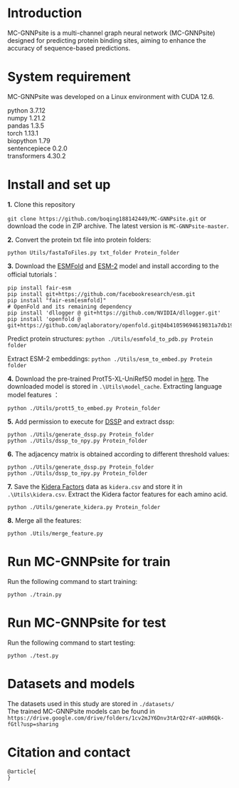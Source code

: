# Introduction
MC-GNNPsite is a multi-channel graph neural network (MC-GNNPsite) designed for predicting protein binding sites, aiming to enhance the accuracy of sequence-based predictions.

# System requirement
MC-GNNPsite was developed on a Linux environment with CUDA 12.6.

python  3.7.12  
numpy  1.21.2  
pandas  1.3.5  
torch  1.13.1  
biopython  1.79  
sentencepiece 0.2.0  
transformers 4.30.2

# Install and set up
**1.** Clone this repository

`git clone https://github.com/boqing188142449/MC-GNNPsite.git` or download the code in ZIP archive. The latest version is `MC-GNNPsite-master`.  

**2.** Convert the protein txt file into  protein folders:

`python Utils/fastaToFiles.py txt_folder Protein_folder `

**3.** Download the [ESMFold](https://github.com/facebookresearch/esm) and [ESM-2](https://github.com/facebookresearch/esm) model and install according to the official tutorials：

```
pip install fair-esm  
pip install git+https://github.com/facebookresearch/esm.git 
pip install "fair-esm[esmfold]"
# OpenFold and its remaining dependency
pip install 'dllogger @ git+https://github.com/NVIDIA/dllogger.git'
pip install 'openfold @ git+https://github.com/aqlaboratory/openfold.git@4b41059694619831a7db195b7e0988fc4ff3a307'
```

Predict protein structures: `python ./Utils/esmfold_to_pdb.py Protein folder`  

Extract ESM-2 embeddings: `python ./Utils/esm_to_embed.py Protein folder ` 

**4.** Download the pre-trained ProtT5-XL-UniRef50 model in [here](https://github.com/agemagician/ProtTrans). The downloaded model is stored in `.\Utils\model_cache`.  Extracting language model features ：

```
python ./Utils/prott5_to_embed.py Protein_folder
```
**5.** Add permission to execute for [DSSP](https://github.com/PDB-REDO/dssp)  and extract dssp:

```
python ./Utils/generate_dssp.py Protein_folder
python ./Utils/dssp_to_npy.py Protein_folder
```
**6.** The adjacency matrix is obtained according to different threshold values:

```
python ./Utils/generate_dssp.py Protein_folder
python ./Utils/dssp_to_npy.py Protein_folder
```

**7.** Save the [Kidera Factors](https://github.com/vadimnazarov/kidera-atchley?tab=readme-ov-file) data as `kidera.csv` and store it in `.\Utils\kidera.csv`. Extract the Kidera factor features for each amino acid.

`python ./Utils/generate_kidera.py Protein_folder `

**8.** Merge all the features:

```
python .Utils/merge_feature.py
```
# Run MC-GNNPsite for train
Run the following command to start training:
```
python ./train.py
```
# Run MC-GNNPsite for test

Run the following command to start testing:

```
python ./test.py
```

# Datasets and models

The datasets used in this study are stored in `./datasets/`  
The trained MC-GNNPsite models can be found in `https://drive.google.com/drive/folders/1cv2mJY6Dnv3tArQ2r4Y-aUHR6Qk-fGtl?usp=sharing`

# Citation and contact
```
@article{
}
```
 
